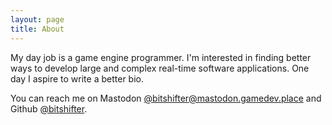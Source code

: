 ```yaml
---
layout: page
title: About
---
```


My day job is a game engine programmer. I'm interested in finding better ways to develop large and complex real-time software applications. One day I aspire to write a better bio.

You can reach me on Mastodon <a href="https://mastodon.gamedev.place/@bitshifter">@bitshifter@mastodon.gamedev.place</a> and Github <a href="https://github.com/{{ site.github_username }}">@bitshifter</a>.

